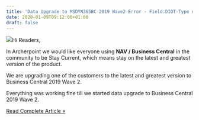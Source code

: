 ```yaml
---
title: 'Data Upgrade to MSDYN365BC 2019 Wave2 Error - Field:DIOT-Type of Operation; Change:Remove.'
date: 2020-01-09T09:12:00+01:00
draft: false
---
```


[![](https://1.bp.blogspot.com/-v1VV6eKj7Cc/WGDKatrsYjI/AAAAAAAAIvw/nuUaD_xfgPwl028DLKHAsmEAgLgTIA9wgCPcBGAYYCw/s200/what-is-dia.jpg)](https://1.bp.blogspot.com/-v1VV6eKj7Cc/WGDKatrsYjI/AAAAAAAAIvw/nuUaD_xfgPwl028DLKHAsmEAgLgTIA9wgCPcBGAYYCw/s1600/what-is-dia.jpg)Hi Readers,  
  
In Archerpoint we would like everyone using **NAV / Business Central** in the community to be Stay Current, which means stay on the latest and greatest version of the product.  
  
We are upgrading one of the customers to the latest and greatest version to Business Central 2019 Wave 2.  
  
Everything was working fine till we started data upgrade to Business Central 2019 Wave 2.  
  

[Read Complete Article »](https://saurav-nav.blogspot.com/2020/01/data-upgrade-to-msdyn365bc-2019-wave2.html#more)
